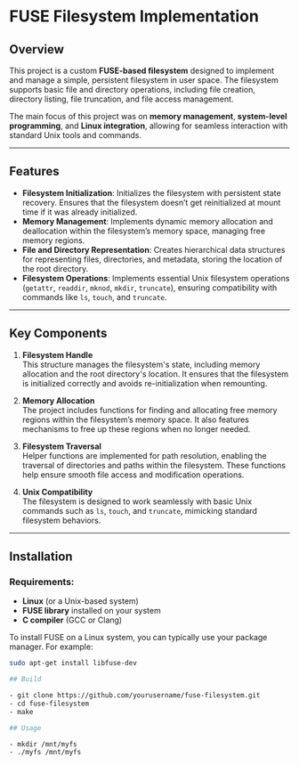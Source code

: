 # FUSE Filesystem Implementation

## Overview

This project is a custom **FUSE-based filesystem** designed to implement and manage a simple, persistent filesystem in user space. The filesystem supports basic file and directory operations, including file creation, directory listing, file truncation, and file access management.

The main focus of this project was on **memory management**, **system-level programming**, and **Linux integration**, allowing for seamless interaction with standard Unix tools and commands.

---

## Features

- **Filesystem Initialization**: Initializes the filesystem with persistent state recovery. Ensures that the filesystem doesn’t get reinitialized at mount time if it was already initialized.
- **Memory Management**: Implements dynamic memory allocation and deallocation within the filesystem’s memory space, managing free memory regions.
- **File and Directory Representation**: Creates hierarchical data structures for representing files, directories, and metadata, storing the location of the root directory.
- **Filesystem Operations**: Implements essential Unix filesystem operations (`getattr`, `readdir`, `mknod`, `mkdir`, `truncate`), ensuring compatibility with commands like `ls`, `touch`, and `truncate`.

---

## Key Components

1. **Filesystem Handle**  
   This structure manages the filesystem's state, including memory allocation and the root directory's location. It ensures that the filesystem is initialized correctly and avoids re-initialization when remounting.

2. **Memory Allocation**  
   The project includes functions for finding and allocating free memory regions within the filesystem’s memory space. It also features mechanisms to free up these regions when no longer needed.

3. **Filesystem Traversal**  
   Helper functions are implemented for path resolution, enabling the traversal of directories and paths within the filesystem. These functions help ensure smooth file access and modification operations.

4. **Unix Compatibility**  
   The filesystem is designed to work seamlessly with basic Unix commands such as `ls`, `touch`, and `truncate`, mimicking standard filesystem behaviors.

---

## Installation

### Requirements:
- **Linux** (or a Unix-based system)
- **FUSE library** installed on your system
- **C compiler** (GCC or Clang)
  
To install FUSE on a Linux system, you can typically use your package manager. For example:

```bash
sudo apt-get install libfuse-dev

## Build

- git clone https://github.com/yourusername/fuse-filesystem.git
- cd fuse-filesystem
- make

## Usage

- mkdir /mnt/myfs
- ./myfs /mnt/myfs


